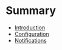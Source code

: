 # Summary

* [Introduction](README.md)
* [Configuration](/docs/configuration.md)
* [Notifications](/docs/notifications.md)



